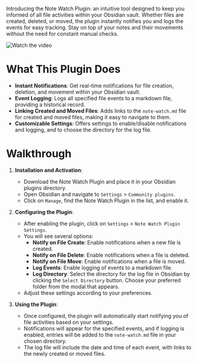 Introducing the Note Watch Plugin: an intuitive tool designed to keep you informed of all file activities within your Obsidian vault. Whether files are created, deleted, or moved, the plugin instantly notifies you and logs the events for easy tracking. Stay on top of your notes and their movements without the need for constant manual checks.

![Watch the video](https://www.youtube.com/watch?v=HLxV4mcgkUA])

# What This Plugin Does

- **Instant Notifications**: Get real-time notifications for file creation, deletion, and movement within your Obsidian vault.
- **Event Logging**: Logs all specified file events to a markdown file, providing a historical record.
- **Linking Created and Moved Files**: Adds links to the `note-watch.md` file for created and moved files, making it easy to navigate to them.
- **Customizable Settings**: Offers settings to enable/disable notifications and logging, and to choose the directory for the log file.
# Walkthrough

1. **Installation and Activation**:
    - Download the Note Watch Plugin and place it in your Obsidian plugins directory.
    - Open Obsidian and navigate to `Settings` > `Community plugins`.
    - Click on `Manage`, find the Note Watch Plugin in the list, and enable it.

2. **Configuring the Plugin**:
    
    - After enabling the plugin, click on `Settings` > `Note Watch Plugin Settings`.
    - You will see several options:
        - **Notify on File Create**: Enable notifications when a new file is created.
        - **Notify on File Delete**: Enable notifications when a file is deleted.
        - **Notify on File Move**: Enable notifications when a file is moved.
        - **Log Events**: Enable logging of events to a markdown file.
        - **Log Directory**: Select the directory for the log file in Obsidian by clicking the `Select Directory` button. Choose your preferred folder from the modal that appears.
    - Adjust these settings according to your preferences.
        
3. **Using the Plugin**:
    
    - Once configured, the plugin will automatically start notifying you of file activities based on your settings.
    - Notifications will appear for the specified events, and if logging is enabled, entries will be added to the `note-watch.md` file in your chosen directory.
    - The log file will include the date and time of each event, with links to the newly created or moved files.
        

